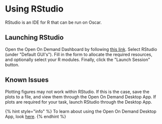 # Using RStudio

RStudio is an IDE for R that can be run on Oscar.

## Launching RStudio

Open the Open On Demand Dashboard by following [this link](https://ood.ccv.brown.edu/pun/sys/dashboard/). Select RStudio (under "Default GUI's"). Fill in the form to allocate the required resources, and optionally select your R modules. Finally, click the "Launch Session" button.

## Known Issues

Plotting figures may not work within RStudio. If this is the case, save the plots to a file, and view them through the Open On Demand Desktop App. If plots are required for your task, launch RStudio through the Desktop App.

{% hint style="info" %}
To learn about using the Open On Demand Desktop App, look [here](desktop-app-vnc.md).
{% endhint %}
